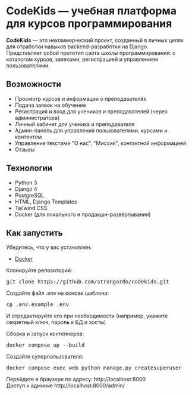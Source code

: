 # CodeKids — учебная платформа для курсов программирования

**CodeKids** — это некоммерческий проект, созданный в личных целях для отработки навыков backend-разработки на Django.  
Представляет собой прототип сайта школы программирования: с каталогом курсов, заявками, регистрацией и управлением пользователями.

## Возможности

- Просмотр курсов и информации о преподавателях
- Подача заявок на обучение
- Регистрация и вход для учеников и преподавателей (через администратора)
- Личный кабинет для ученика и преподавателя
- Админ-панель для управления пользователями, курсами и контентом
- Управление текстами "О нас", "Миссия", контактной информацией
- Отзывы

## Технологии

- Python 3
- Django 4
- PostgreSQL
- HTML, Django Templates
- Tailwind CSS
- Docker (для локального и продакшн-развёртывания)

## Как запустить

Убедитесь, что у вас установлен:
- [Docker](https://www.docker.com/)

Клонируйте репозиторий:
<pre>git clone https://github.com/strongardo/codekids.git</pre>  

Создайте файл .env на основе шаблона:
<pre>cp .env.example .env</pre>
И отредактируйте его при необходимости (например, укажите секретный ключ, пароль к БД и хосты)  

Сборка и запуск контейнеров:
<pre>docker compose up --build</pre>  

Создайте суперпользователя:
<pre>docker compose exec web python manage.py createsuperuser</pre>  

Перейдите в браузере по адресу:
http://localhost:8000  
Доступ к админке
http://localhost:8000/admin/

